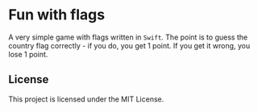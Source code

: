 # Fun with flags

A very simple game with flags written in `Swift`. The point is to guess the country flag correctly - if you do, you get 1 point. If you get it wrong, you lose 1 point.

## License

This project is licensed under the MIT License.





